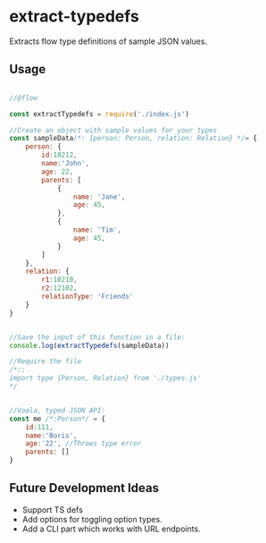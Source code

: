 # extract-typedefs
Extracts flow type definitions of sample JSON values.

## Usage

```javascript

//@flow

const extractTypedefs = require('./index.js')

//Create an object with sample values for your types
const sampleData/*: {person: Person, relation: Relation} */= {
    person: {
        id:10212,
        name:'John',
        age: 22,
        parents: [
            {
                name: 'Jane',
                age: 45,
            },
            {
                name: 'Tim',
                age: 45,
            }
        ]
    },
    relation: {
        r1:10210,
        r2:12102,
        relationType: 'Friends'
    }
}


//Save the input of this function in a file:
console.log(extractTypedefs(sampleData))

//Require the file
/*::
import type {Person, Relation} from './types.js'
*/


//Voala, typed JSON API:
const me /*:Person*/ = {
    id:111, 
    name:'Boris',
    age:'22', //Throws type error
    parents: []
}

```
## Future Development Ideas
* Support TS defs
* Add options for toggling option types.
* Add a CLI part which works with URL endpoints.
